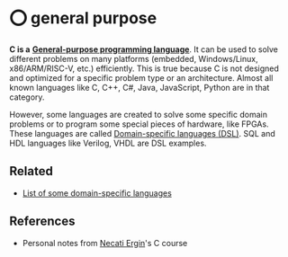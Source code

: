 # ⭕ general purpose

**C is a** [**General-purpose programming
language**](https://en.wikipedia.org/wiki/General-purpose_programming_language).
It can be used to solve different problems on many platforms (embedded,
Windows/Linux, x86/ARM/RISC-V, etc.) efficiently. This is true because C is not
designed and optimized for a specific problem type or an architecture. Almost
all known languages like C, C++, C#, Java, JavaScript, Python are in that
category.

However, some languages are created to solve some specific domain problems or to
program some special pieces of hardware, like FPGAs. These languages are called
[Domain-specific languages
(DSL)](https://en.wikipedia.org/wiki/Domain-specific_language). SQL and HDL
languages like Verilog, VHDL are DSL examples.

## Related

- [List of some domain-specific
  languages](https://en.wikipedia.org/wiki/Category:Domain-specific_programming_languages)

## References

- Personal notes from [Necati Ergin](https://github.com/necatiergin)'s C course
